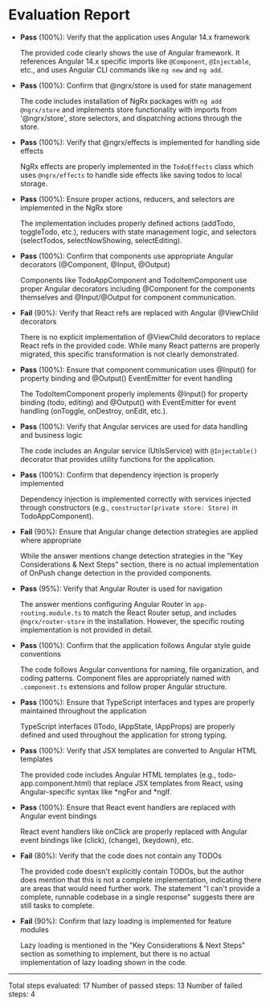 # Evaluation Report

- **Pass** (100%): Verify that the application uses Angular 14.x framework
  
  The provided code clearly shows the use of Angular framework. It references Angular 14.x specific imports like `@Component`, `@Injectable`, etc., and uses Angular CLI commands like `ng new` and `ng add`.

- **Pass** (100%): Confirm that @ngrx/store is used for state management
  
  The code includes installation of NgRx packages with `ng add @ngrx/store` and implements store functionality with imports from '@ngrx/store', store selectors, and dispatching actions through the store.

- **Pass** (100%): Verify that @ngrx/effects is implemented for handling side effects
  
  NgRx effects are properly implemented in the `TodoEffects` class which uses `@ngrx/effects` to handle side effects like saving todos to local storage.

- **Pass** (100%): Ensure proper actions, reducers, and selectors are implemented in the NgRx store
  
  The implementation includes properly defined actions (addTodo, toggleTodo, etc.), reducers with state management logic, and selectors (selectTodos, selectNowShowing, selectEditing).

- **Pass** (100%): Confirm that components use appropriate Angular decorators (@Component, @Input, @Output)
  
  Components like TodoAppComponent and TodoItemComponent use proper Angular decorators including @Component for the components themselves and @Input/@Output for component communication.

- **Fail** (90%): Verify that React refs are replaced with Angular @ViewChild decorators
  
  There is no explicit implementation of @ViewChild decorators to replace React refs in the provided code. While many React patterns are properly migrated, this specific transformation is not clearly demonstrated.

- **Pass** (100%): Ensure that component communication uses @Input() for property binding and @Output() EventEmitter for event handling
  
  The TodoItemComponent properly implements @Input() for property binding (todo, editing) and @Output() with EventEmitter for event handling (onToggle, onDestroy, onEdit, etc.).

- **Pass** (100%): Verify that Angular services are used for data handling and business logic
  
  The code includes an Angular service (UtilsService) with `@Injectable()` decorator that provides utility functions for the application.

- **Pass** (100%): Confirm that dependency injection is properly implemented
  
  Dependency injection is implemented correctly with services injected through constructors (e.g., `constructor(private store: Store)` in TodoAppComponent).

- **Fail** (90%): Ensure that Angular change detection strategies are applied where appropriate
  
  While the answer mentions change detection strategies in the "Key Considerations & Next Steps" section, there is no actual implementation of OnPush change detection in the provided components.

- **Pass** (95%): Verify that Angular Router is used for navigation
  
  The answer mentions configuring Angular Router in `app-routing.module.ts` to match the React Router setup, and includes `@ngrx/router-store` in the installation. However, the specific routing implementation is not provided in detail.

- **Pass** (100%): Confirm that the application follows Angular style guide conventions
  
  The code follows Angular conventions for naming, file organization, and coding patterns. Component files are appropriately named with `.component.ts` extensions and follow proper Angular structure.

- **Pass** (100%): Ensure that TypeScript interfaces and types are properly maintained throughout the application
  
  TypeScript interfaces (ITodo, IAppState, IAppProps) are properly defined and used throughout the application for strong typing.

- **Pass** (100%): Verify that JSX templates are converted to Angular HTML templates
  
  The provided code includes Angular HTML templates (e.g., todo-app.component.html) that replace JSX templates from React, using Angular-specific syntax like *ngFor and *ngIf.

- **Pass** (100%): Ensure that React event handlers are replaced with Angular event bindings
  
  React event handlers like onClick are properly replaced with Angular event bindings like (click), (change), (keydown), etc.

- **Fail** (80%): Verify that the code does not contain any TODOs
  
  The provided code doesn't explicitly contain TODOs, but the author does mention that this is not a complete implementation, indicating there are areas that would need further work. The statement "I can't provide a complete, runnable codebase in a single response" suggests there are still tasks to complete.

- **Fail** (90%): Confirm that lazy loading is implemented for feature modules
  
  Lazy loading is mentioned in the "Key Considerations & Next Steps" section as something to implement, but there is no actual implementation of lazy loading shown in the code.

---

Total steps evaluated: 17
Number of passed steps: 13
Number of failed steps: 4
